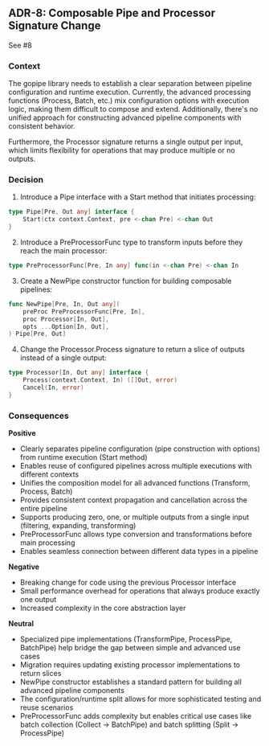 ## ADR-8: Composable Pipe and Processor Signature Change

See #8

### Context

The gopipe library needs to establish a clear separation between pipeline configuration and runtime execution. Currently, the advanced processing functions (Process, Batch, etc.) mix configuration options with execution logic, making them difficult to compose and extend. Additionally, there's no unified approach for constructing advanced pipeline components with consistent behavior.

Furthermore, the Processor signature returns a single output per input, which limits flexibility for operations that may produce multiple or no outputs.

### Decision

1. Introduce a Pipe interface with a Start method that initiates processing:

```go
type Pipe[Pre, Out any] interface {
    Start(ctx context.Context, pre <-chan Pre) <-chan Out
}
```

2. Introduce a PreProcessorFunc type to transform inputs before they reach the main processor:

```go
type PreProcessorFunc[Pre, In any] func(in <-chan Pre) <-chan In
```

3. Create a NewPipe constructor function for building composable pipelines:

```go
func NewPipe[Pre, In, Out any](
    preProc PreProcessorFunc[Pre, In],
    proc Processor[In, Out],
    opts ...Option[In, Out],
) Pipe[Pre, Out]
```

4. Change the Processor.Process signature to return a slice of outputs instead of a single output:

```go
type Processor[In, Out any] interface {
    Process(context.Context, In) ([]Out, error)
    Cancel(In, error)
}
```

### Consequences

**Positive**
- Clearly separates pipeline configuration (pipe construction with options) from runtime execution (Start method)
- Enables reuse of configured pipelines across multiple executions with different contexts
- Unifies the composition model for all advanced functions (Transform, Process, Batch) 
- Provides consistent context propagation and cancellation across the entire pipeline
- Supports producing zero, one, or multiple outputs from a single input (filtering, expanding, transforming)
- PreProcessorFunc allows type conversion and transformations before main processing
- Enables seamless connection between different data types in a pipeline

**Negative**
- Breaking change for code using the previous Processor interface
- Small performance overhead for operations that always produce exactly one output
- Increased complexity in the core abstraction layer

**Neutral**
- Specialized pipe implementations (TransformPipe, ProcessPipe, BatchPipe) help bridge the gap between simple and advanced use cases
- Migration requires updating existing processor implementations to return slices
- NewPipe constructor establishes a standard pattern for building all advanced pipeline components
- The configuration/runtime split allows for more sophisticated testing and reuse scenarios
- PreProcessorFunc adds complexity but enables critical use cases like batch collection (Collect → BatchPipe) and batch splitting (Split → ProcessPipe)

